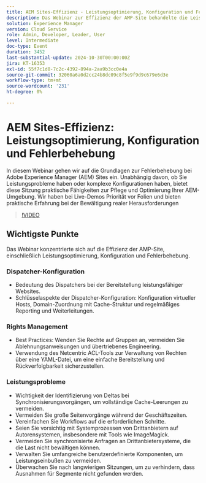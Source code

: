 ```yaml
---
title: AEM Sites-Effizienz - Leistungsoptimierung, Konfiguration und Fehlerbehebung
description: Das Webinar zur Effizienz der AMP-Site behandelte die Leistungsoptimierung, die Dispatcher-Konfiguration, Best Practices für die Rechteverwaltung und Strategien zur Behebung von Leistungsproblemen.
solution: Experience Manager
version: Cloud Service
role: Admin, Developer, Leader, User
level: Intermediate
doc-type: Event
duration: 3452
last-substantial-update: 2024-10-30T00:00:00Z
jira: KT-16353
exl-id: 55f7c1d8-7c2c-4392-894a-2aa9b3cc0e4a
source-git-commit: 32060a6a0d2cc24b8dc09c8f5e9f9d9c679e6d3e
workflow-type: tm+mt
source-wordcount: '231'
ht-degree: 0%

---
```


# AEM Sites-Effizienz: Leistungsoptimierung, Konfiguration und Fehlerbehebung

In diesem Webinar gehen wir auf die Grundlagen zur Fehlerbehebung bei Adobe Experience Manager (AEM) Sites ein. Unabhängig davon, ob Sie Leistungsprobleme haben oder komplexe Konfigurationen haben, bietet diese Sitzung praktische Fähigkeiten zur Pflege und Optimierung Ihrer AEM-Umgebung. Wir haben bei Live-Demos Priorität vor Folien und bieten praktische Erfahrung bei der Bewältigung realer Herausforderungen&#x200B;

>[!VIDEO](https://video.tv.adobe.com/v/3435114/?learn=on)

## Wichtigste Punkte

Das Webinar konzentrierte sich auf die Effizienz der AMP-Site, einschließlich Leistungsoptimierung, Konfiguration und Fehlerbehebung.

### Dispatcher-Konfiguration

* Bedeutung des Dispatchers bei der Bereitstellung leistungsfähiger Websites.
* Schlüsselaspekte der Dispatcher-Konfiguration: Konfiguration virtueller Hosts, Domain-Zuordnung mit Cache-Struktur und regelmäßiges Reporting und Weiterleitungen.

### Rights Management

* Best Practices: Wenden Sie Rechte auf Gruppen an, vermeiden Sie Ablehnungsanweisungen und übertriebenes Engineering.
* Verwendung des Netcentric ACL-Tools zur Verwaltung von Rechten über eine YAML-Datei, um eine einfache Bereitstellung und Rückverfolgbarkeit sicherzustellen.

### Leistungsprobleme

* Wichtigkeit der Identifizierung von Deltas bei Synchronisierungsvorgängen, um vollständige Cache-Leerungen zu vermeiden.
* Vermeiden Sie große Seitenvorgänge während der Geschäftszeiten.
* Vereinfachen Sie Workflows auf die erforderlichen Schritte.
* Seien Sie vorsichtig mit Systemprozessen von Drittanbietern auf Autorensystemen, insbesondere mit Tools wie ImageMagick.
* Vermeiden Sie synchronisierte Anfragen an Drittanbietersysteme, die die Last nicht bewältigen können.
* Verwalten Sie umfangreiche benutzerdefinierte Komponenten, um Leistungseinbußen zu vermeiden.
* Überwachen Sie nach langwierigen Sitzungen, um zu verhindern, dass Ausnahmen für Segmente nicht gefunden werden.
